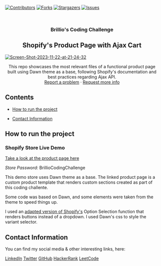 [![Contributors][contributors-shield]][contributors-url]
[![Forks][forks-shield]][forks-url]
[![Stargazers][stars-shield]][stars-url]
[![Issues][issues-shield]][issues-url]

<br />
  <h3 align="center">Brillio's Coding Challenge</h3>
  <h2 align="center">Shopify's Product Page with Ajax Cart</h2>

<a href="https://ibb.co/ZS0vTsS"><img src="https://i.ibb.co/5kPCcDk/Screen-Shot-2023-11-22-at-21-24-32.png" alt="Screen-Shot-2023-11-22-at-21-24-32" border="0"></a>

  <p align="center">
    This repo showcases the most relevant files of a functional product page built using Dawn theme as a base, following Shopify's documentation and best practices regarding Ajax API.
    <br />
    <a href="https://github.com/majovanilla/brillio-coding-challenge/issues">Report a problem</a>
    ·
    <a href="https://github.com/majovanilla/brillio-coding-challenge/issues">Request more info</a>
  </p>
</p>

## Contents

- [How to run the project](#how-to-run-the-project)

- [Contact Information](#contact-information)

## How to run the project

### Shopify Store Live Demo

[Take a look at the product page here](https://the-joking-dev-store.myshopify.com/products/the-3p-fulfilled-snowboard?variant=47159636918560)

_Store Password:_
BrillioCodingChallenge

This demo store uses Dawn theme as a base.
The linked product page is a custom product template that renders custom sections created as part of this coding challente.

Some code was based on Dawn, and some elements were taken from the theme to speed things up.

I used an [adapted version of Shopify's](https://github.com/fuelmade/option-selection2.js) Option Selection function that renders buttons instead of a dropdown. I used Dawn's css to style the variant selector.

## Contact Information

You can find my social media & other interesting links, here:

[LinkedIn](https://www.linkedin.com/in/majoreyesparroquin/)
[Twitter](https://twitter.com/MajoVanilla)
[GitHub](https://github.com/majovanilla)
[HackerRank](https://www.hackerrank.com/maria_reyes?hr_r=1)
[LeetCode](https://leetcode.com/majovanilla/)

[contributors-shield]: https://img.shields.io/github/contributors/majovanilla/brillio-coding-challenge.svg?style=flat-square
[contributors-url]: https://github.com/majovanilla/brillio-coding-challenge/graphs/contributors
[forks-shield]: https://img.shields.io/github/forks/majovanilla/brillio-coding-challenge.svg?style=flat-square
[forks-url]: https://github.com/majovanilla/brillio-coding-challenge/network/members
[stars-shield]: https://img.shields.io/github/stars/majovanilla/brillio-coding-challenge.svg?style=flat-square
[stars-url]: https://github.com/majovanilla/brillio-coding-challenge/stargazers
[issues-shield]: https://img.shields.io/github/issues/majovanilla/brillio-coding-challenge.svg?style=flat-square
[issues-url]: https://github.com/majovanilla/brillio-coding-challenge
[product-screenshot]: img/screenshot.PNG
